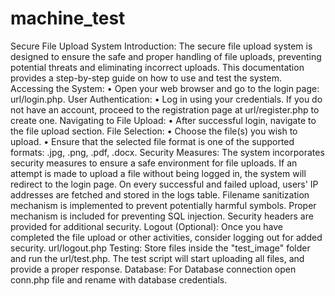 # machine_test

Secure File Upload System
Introduction: 
The secure file upload system is designed to ensure the safe and proper handling of file uploads, preventing potential threats and eliminating incorrect uploads. This documentation provides a step-by-step guide on how to use and test the system.  
Accessing the System:
•	Open your web browser and go to the login page: url/login.php.
User Authentication:
•	Log in using your credentials. If you do not have an account, proceed to the registration page at url/register.php to create one.
Navigating to File Upload:
•	After successful login, navigate to the file upload section.
File Selection:
•	Choose the file(s) you wish to upload.
•	Ensure that the selected file format is one of the supported formats: .jpg, .png, .pdf, .docx.
Security Measures:
The system incorporates security measures to ensure a safe environment for file uploads. If an attempt is made to upload a file without being logged in, the system will redirect to the login page. On every successful and failed upload, users' IP addresses are fetched and stored in the logs table. Filename sanitization mechanism is implemented to prevent potentially harmful symbols. Proper mechanism is included for preventing SQL injection. Security headers are provided for additional security.
Logout (Optional):
Once you have completed the file upload or other activities, consider logging out for added security. url/logout.php
Testing: 
 Store files inside the "test_image" folder and run the url/test.php. The test script  will start uploading all files, and provide a proper response.
Database:
For Database connection open conn.php file and rename with database credentials.

